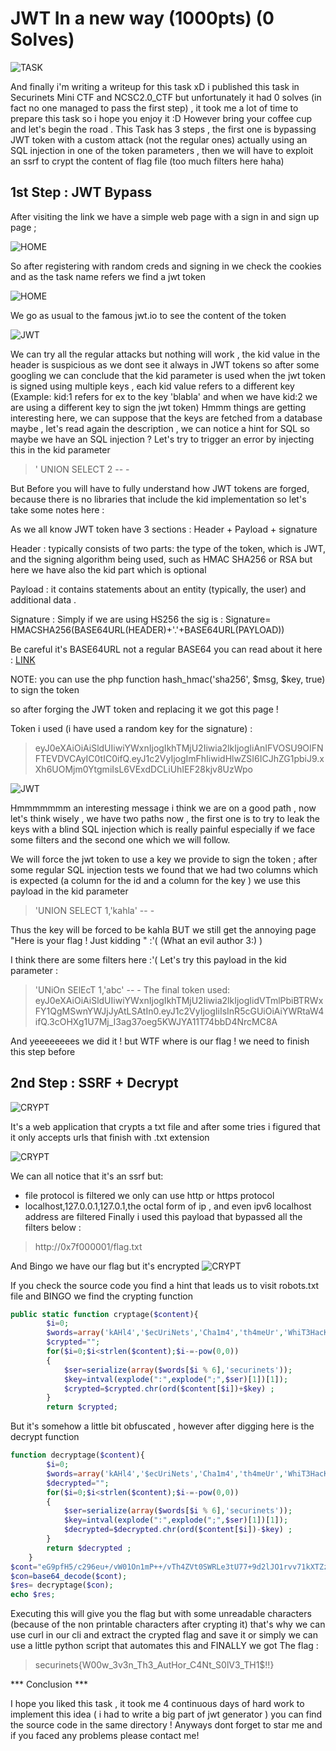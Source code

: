 # **JWT In a new way (1000pts) (0 Solves)**
![TASK](https://i.imgur.com/YuMeMZE.png)

And finally i'm writing a writeup for this task xD i published this task in Securinets Mini CTF and NCSC2.0_CTF but unfortunately it had 0 solves (in fact no one managed to pass the first step) , it took me a lot of time to prepare this task so i hope you enjoy it :D
However bring your coffee cup and let's begin the road . This Task has 3 steps , the first one is bypassing JWT token with a custom attack (not the regular ones) actually using an SQL injection in one of the token parameters , then we will have to exploit an ssrf to crypt the content of flag file (too much filters here haha)
## 1st Step : JWT Bypass ##

After visiting the link we have a simple web page with a sign in and sign up page ; 

![HOME](https://i.imgur.com/y8vDSCL.png)

So after registering with random creds and signing in we check the cookies and as the task name refers we find a jwt token

![HOME](https://i.imgur.com/mmFsMEd.png)

We go as usual to the famous jwt.io to see the content of the token 

![JWT](https://i.imgur.com/TRIhUBU.png)

We can try all the regular attacks but nothing will work , the kid value in the header is suspicious as we dont see it always in JWT tokens so after some googling we can conclude
that the kid parameter is used when the jwt token is signed using multiple keys , each kid value refers to a different key (Example: kid:1 refers for ex to the key 'blabla' 
and when we have kid:2 we are using a different key to sign the jwt token) Hmmm things are getting interesting here, we can suppose that the keys are fetched from a database maybe ,
let's read again the description , we can notice a hint for SQL so maybe we have an SQL injection ? Let's try to trigger an error by injecting this in the kid parameter 
> ' UNION SELECT 2 -- -

But Before you will have to fully understand how JWT tokens are forged, because there is no libraries that include the kid implementation so let's take some notes here :

As we all know JWT token have 3 sections : Header + Payload + signature

Header : typically consists of two parts: the type of the token, which is JWT, and the signing algorithm being used, such as HMAC SHA256 or RSA but here we have also the kid part which is optional

Payload : it contains statements about an entity (typically, the user) and additional data .

Signature : Simply if we are using HS256 the sig is : Signature= HMACSHA256(BASE64URL(HEADER)+'.'+BASE64URL(PAYLOAD))

Be careful it's BASE64URL not a regular BASE64 you can read about it here : [LINK](https://fr.wikipedia.org/wiki/Base64#base64url)

NOTE: you can use the php function hash_hmac('sha256', $msg, $key, true) to sign the token

so after forging the JWT token and replacing it we got this page !

Token i used (i have used a random key for the signature) : 
> eyJ0eXAiOiAiSldUIiwiYWxnIjogIkhTMjU2Iiwia2lkIjogIiAnIFVOSU9OIFNFTEVDVCAyIC0tIC0ifQ.eyJ1c2VyIjogImFhIiwidHlwZSI6ICJhZG1pbiJ9.xXh6UOMjm0YtgmiIsL6VExdDCLiUhIEF28kjv8UzWpo

![JWT](https://imgur.com/GHbrcmm.png)

Hmmmmmmm an interesting message i think we are on a good path , now let's think wisely , we have two paths now , the first one is to try to leak the keys with a blind SQL injection which is really painful especially if we face some filters and the second one which we will follow.

We will force the jwt token to use a key we provide to sign the token ; after some regular SQL injection tests we found that we had two columns which is expected (a column for the id and a column for the key ) we use this payload in the kid parameter
> 'UNION SELECT 1,'kahla' -- -

Thus the key will be forced to be kahla BUT we still get the annoying page "Here is your flag ! Just kidding " :'( (What an evil author 3:) )

I think there are some filters here :'( Let's try this payload in the kid parameter :
> 'UNiOn SElEcT 1,'abc' -- -
The final token used: eyJ0eXAiOiAiSldUIiwiYWxnIjogIkhTMjU2Iiwia2lkIjogIidVTmlPbiBTRWxFY1QgMSwnYWJjJyAtLSAtIn0.eyJ1c2VyIjogIiIsInR5cGUiOiAiYWRtaW4ifQ.3cOHXg1U7Mj_I3ag37oeg5KWJYA11T74bbD4NrcMC8A

And yeeeeeeees we did it ! but WTF where is our flag ! we need to finish this step before

## 2nd Step : SSRF + Decrypt ##

![CRYPT](https://imgur.com/BLjbHaj.png)

It's a web application that crypts a txt file and after some tries i figured that it only accepts urls that finish with .txt extension 

![CRYPT](https://imgur.com/9mPssf6.png)

We can all notice that it's an ssrf but:
- file protocol is filtered we only can use http or https protocol
- localhost,127.0.0.1,127.0.1,the octal form of ip , and even ipv6 localhost address are filtered
Finally i used this payload that bypassed all the filters below :
> http://0x7f000001/flag.txt

And Bingo we have our flag but it's encrypted 
![CRYPT](https://imgur.com/cFehJVI.png)

If you check the source code you find a hint that leads us to visit robots.txt file and BINGO we find the crypting function

```php
public static function cryptage($content){
        $i=0;
        $words=array('kAHl4','$ecUriNets','Cha1m4','th4meUr','WhiT3HacK3Rs','Ani$Bo$$CoUldNtS0Lv31t');
        $crypted="";
        for($i=0;$i<strlen($content);$i-=-pow(0,0))
        {
            $ser=serialize(array($words[$i % 6],'securinets'));
            $key=intval(explode(":",explode(";",$ser)[1])[1]);
            $crypted=$crypted.chr(ord($content[$i])+$key) ;          
        }
        return $crypted;
```
 
 But it's somehow a little bit obfuscated , however after digging here is the decrypt function
 

```php
function decryptage($content){
        $i=0;
        $words=array('kAHl4','$ecUriNets','Cha1m4','th4meUr','WhiT3HacK3Rs','Ani$Bo$$CoUldNtS0Lv31t');
        $decrypted="";
        for($i=0;$i<strlen($content);$i-=-pow(0,0))
        {
            $ser=serialize(array($words[$i % 6],'securinets'));
            $key=intval(explode(":",explode(";",$ser)[1])[1]);
            $decrypted=$decrypted.chr(ord($content[$i])-$key) ;
        }
        return $decrypted ;
    }
$cont="eG9pfH5/c296eu+/vW01On1mP++/vTh4ZVt0SWRLe3tU77+9d2lJO1rvv71kXTZzYklkXk44MDcm77+9EA==" ;
$con=base64_decode($cont);
$res= decryptage($con);
echo $res;

```

Executing this will give you the flag but with some unreadable characters (because of the non printable characters after crypting it) that's why we can use curl in our cli and extract the crypted flag and save it or simply we can use a little python script
that automates this and FINALLY we got The flag :
> securinets{W00w_3v3n_Th3_AutHor_C4Nt_S0lV3_TH1$!!}

*** Conclusion ***

I hope you liked this task , it took me 4 continuous days of hard work to implement this idea ( i had to write a big part of jwt generator ) you can find the source code in the same directory ! Anyways dont forget to star me and if you faced any problems please contact me!





